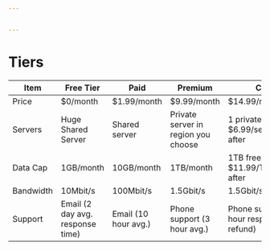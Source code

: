 ```yaml
---


---
```


<h1 id="tiers">Tiers</h1>

<table>
<thead>
<tr>
<th>Item</th>
<th>Free Tier</th>
<th>Paid</th>
<th>Premium</th>
<th>Custom</th>
</tr>
</thead>
<tbody>
<tr>
<td>Price</td>
<td>$0/month</td>
<td>$1.99/month</td>
<td>$9.99/month</td>
<td>$14.99/month</td>
</tr>
<tr>
<td>Servers</td>
<td>Huge Shared Server</td>
<td>Shared server</td>
<td>Private server in region you choose</td>
<td>1 private free, $6.99/server/month after</td>
</tr>
<tr>
<td>Data Cap</td>
<td>1GB/month</td>
<td>10GB/month</td>
<td>1TB/month</td>
<td>1TB free, $11.99/TB/month after</td>
</tr>
<tr>
<td>Bandwidth</td>
<td>10Mbit/s</td>
<td>100Mbit/s</td>
<td>1.5Gbit/s</td>
<td>1.5Gbit/server/second</td>
</tr>
<tr>
<td>Support</td>
<td>Email (2 day avg. response time)</td>
<td>Email (10 hour avg.)</td>
<td>Phone support (3 hour avg.)</td>
<td>Phone support (1.5 hour response or refund)</td>
</tr>
</tbody>
</table>
